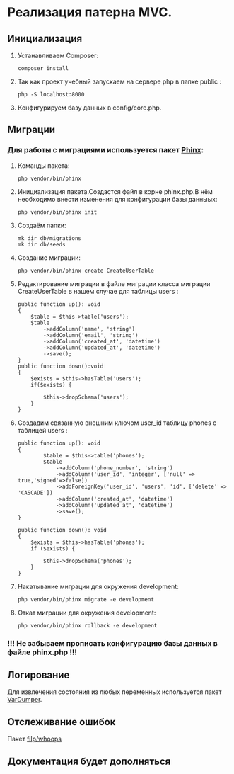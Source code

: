 #  Реализация патерна MVC.

## Инициализация
1. Устанавливаем Composer:

    ```
    composer install
    ```

2. Так как проект учебный запускаем на сервере php в папке public :

    ```
    php -S localhost:8000
    ```

3. Конфигурируем базу данных в config/core.php.

## Миграции
### Для работы с миграциями используется пакет  [Phinx](https://packagist.org/packages/robmorgan/phinx):

1. Команды пакета:
    ```
    php vendor/bin/phinx
    ```
   
2. Инициализация пакета.Создастся файл в корне phinx.php.В нём необходимо внести изменения для конфигурации базы данныых:
    ```
    php vendor/bin/phinx init
    ``` 
3. Создаём папки:

    ```
    mk dir db/migrations
    mk dir db/seeds
    ```
4. Создание миграции:
    ```
    php vendor/bin/phinx create CreateUserTable 
    ```
   
5. Редактирование миграции в файле миграции класса миграции CreateUserTable в нашем случае для таблицы users :
    ```
    public function up(): void
    {
        $table = $this->table('users');
        $table
            ->addColumn('name', 'string')
            ->addColumn('email', 'string')
            ->addColumn('created_at', 'datetime')
            ->addColumn('updated_at', 'datetime')
            ->save();
    }
    public function down():void
    {
        $exists = $this->hasTable('users');
        if($exists) {

            $this->dropSchema('users');
        }
    }
    ```

6. Создадим связанную  внешним ключом user_id таблицу phones с таблицей users :
    ```
    public function up(): void
    {
            $table = $this->table('phones');
            $table
                ->addColumn('phone_number', 'string')
                ->addColumn('user_id', 'integer', ['null' => true,'signed'=>false])
                ->addForeignKey('user_id', 'users', 'id', ['delete' => 'CASCADE'])
                ->addColumn('created_at', 'datetime')
                ->addColumn('updated_at', 'datetime')
                ->save();
    }

    public function down(): void
    {
        $exists = $this->hasTable('phones');
        if ($exists) {

            $this->dropSchema('phones');
        }
    }
    ```

7. Накатывание миграции для окружения development: 
    ```
    php vendor/bin/phinx migrate -e development
    ```
   
8. Откат миграции для окружения development: 
    ```
    php vendor/bin/phinx rollback -e development
    ```
 ### !!! Не забываем прописать конфигурацию базы данных в файле phinx.php !!!

## Логирование

Для извлечения состояния из любых переменных используется пакет [VarDumper](https://symfony.com/doc/current/components/var_dumper.html).

## Отслеживание ошибок 
Пакет [filp/whoops](https://packagist.org/packages/filp/whoops)




## Документация будет дополняться